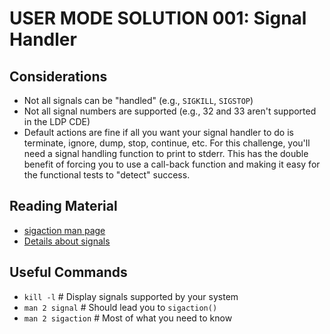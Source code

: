 # USER MODE SOLUTION 001: Signal Handler

## Considerations

- Not all signals can be "handled" (e.g., `SIGKILL`, `SIGSTOP`)
- Not all signal numbers are supported (e.g., 32 and 33 aren't supported in the LDP CDE)
- Default actions are fine if all you want your signal handler to do is terminate, ignore, dump, stop, continue, etc.  For this challenge, you'll need a signal handling function to print to stderr.  This has the double benefit of forcing you to use a call-back function and making it easy for the functional tests to "detect" success.

## Reading Material

- [sigaction man page](https://man7.org/linux/man-pages/man2/sigaction.2.html)
- [Details about signals](https://www.tutorialspoint.com/unix/unix-signals-traps.htm)

## Useful Commands

- `kill -l`  # Display signals supported by your system
- `man 2 signal`  # Should lead you to `sigaction()`
- `man 2 sigaction`  # Most of what you need to know
